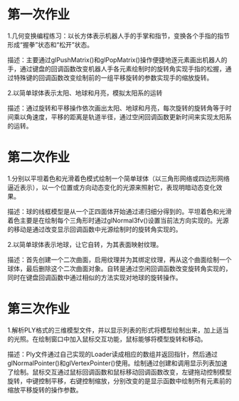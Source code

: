 # 第一次作业

1.几何变换编程练习：以长方体表示机器人手的手掌和指节，变换各个手指的指节形成“握拳”状态和“松开”状态。

描述：主要通过glPushMatrix()和glPopMatrix()操作便捷地逐元素画出机器人的手，通过键盘的回调函数改变机器人手各元素绘制时的旋转角实现手指的松握，通过特殊键的回调函数改变绘制前的一组平移旋转的参数实现手的缩放旋转。

2.以简单球体表示太阳、地球和月亮，模拟太阳系的运转

描述：通过旋转和平移操作依次画出太阳、地球和月亮，每次旋转的旋转角等于时间乘以角速度，平移的距离是轨道半径，通过空闲回调函数更新时间来实现太阳系的运转。

# 第二次作业

1.分别以平坦着色和光滑着色模式绘制一个简单球体（以三角形网络或四边形网络逼近表示），以一个位置或方向动态变化的光源来照射它，表现明暗动态变化效果。

描述：球的线框模型是从一个正四面体开始通过递归细分得到的。平坦着色和光滑着色主要是在绘制每个三角形时通过glNormal3fv()设置当前法方向实现的。光源的移动是通过改变显示回调函数中光源绘制时的旋转角实现的。

2.以简单球体表示地球，让它自转，为其表面映射纹理。

描述：首先创建一个二次曲面，启用纹理并为其绑定纹理，再从这个曲面绘制一个球体，最后删除这个二次曲面对象。自转是通过空闲回调函数改变旋转角实现的，同时在键盘回调函数中通过相似的方法实现对地球的旋转操作。

# 第三次作业

1.解析PLY格式的三维模型文件，并以显示列表的形式将模型绘制出来，加上适当的光照。在绘制窗口中加入鼠标交互功能，鼠标能够将模型旋转和移动。

描述：Ply文件通过自己实现的Loader读成相应的数组并返回指针，然后通过glNormalPointer()和glVertexPointer()使用。绘制通过创建和调用显示列表加速了绘制。鼠标交互通过鼠标回调函数和鼠标移动回调函数改变，左键拖动控制模型旋转，中键控制平移，右键控制缩放，分别改变的是显示函数中绘制所有元素前的缩放平移旋转的操作参数。
